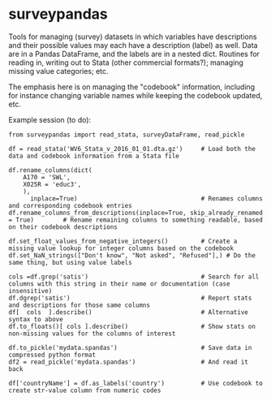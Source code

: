 # surveypandas

Tools for managing (survey) datasets in which variables have descriptions and their possible values may each have a description (label) as well. Data are in a Pandas DataFrame, and the labels are in a nested dict. Routines for reading in, writing out to Stata (other commercial formats?); managing missing value categories; etc.

The emphasis here is on managing the "codebook" information, including for instance changing variable names while keeping the codebook updated, etc.


Example session (to do): 


    from surveypandas import read_stata, surveyDataFrame, read_pickle

    df = read_stata('WV6_Stata_v_2016_01_01.dta.gz')     # Load both the data and codebook information from a Stata file

    df.rename_columns(dict(
        A170 = 'SWL',
        X025R = 'educ3',
        ),
          inplace=True)                                  # Renames columns and corresponding codebook entries
    df.rename_columns_from_descriptions(inplace=True, skip_already_renamed = True)        # Rename remaining columns to something readable, based on their codebook descriptions

    df.set_float_values_from_negative_integers()         # Create a missing value lookup for integer columns based on the codebook
    df.set_NaN_strings(["Don't know", "Not asked", "Refused"],) # Do the same thing, but using value labels

    cols =df.grep('satis')                               # Search for all columns with this string in their name or documentation (case insensitive)
    df.dgrep('satis')                                    # Report stats and descriptions for those same columns
    df[  cols  ].describe()                              # Alternative syntax to above
    df.to_floats()[ cols ].describe()                    # Show stats on non-missing values for the columns of interest

    df.to_pickle('mydata.spandas')                       # Save data in compressed python format
    df2 = read_pickle('mydata.spandas')                  # And read it back

    df['countryName'] = df.as_labels('country')          # Use codebook to create str-value column from numeric codes


